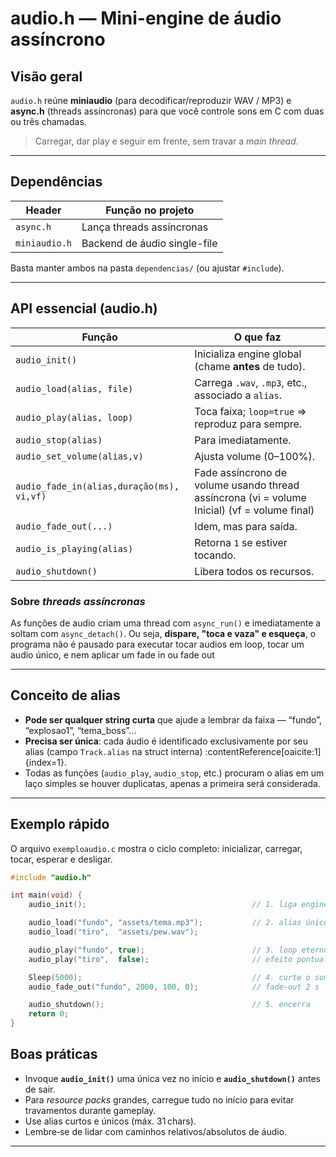 # audio.h — Mini-engine de áudio assíncrono

## Visão geral
`audio.h` reúne **miniaudio** (para decodificar/reproduzir WAV / MP3) e **async.h** (threads assíncronas) para que você controle sons em C com duas ou três chamadas.

> Carregar, dar play e seguir em frente, sem travar a _main thread_.

---

## Dependências

| Header            | Função no projeto |
|-------------------|-------------------|
| `async.h`         | Lança threads assíncronas  |
| `miniaudio.h`     | Backend de áudio single-file |

Basta manter ambos na pasta `dependencias/` (ou ajustar `#include`).

---

## API essencial (audio.h)

| Função                      | O que faz                                              |
| --------------------------- | ------------------------------------------------------ |
| `audio_init()`              | Inicializa engine global (chame **antes** de tudo).    |
| `audio_load(alias, file)`   | Carrega `.wav`, `.mp3`, etc., associado a `alias`.     |
| `audio_play(alias, loop)`   | Toca faixa; `loop=true` => reproduz para sempre.       |
| `audio_stop(alias)`         | Para imediatamente.                                    |
| `audio_set_volume(alias,v)` | Ajusta volume (0–100%).                                |
| `audio_fade_in(alias,duração(ms), vi,vf)`        | Fade assíncrono de volume usando thread assíncrona (vi = volume Inicial) (vf = volume final)|
| `audio_fade_out(...)`       | Idem, mas para saída.                                  |
| `audio_is_playing(alias)`   | Retorna `1` se estiver tocando.                        |
| `audio_shutdown()`          | Libera todos os recursos.                              |

### Sobre *threads assíncronas*

As funções de audio criam uma thread com `async_run()` e imediatamente a soltam com `async_detach()`. Ou seja, **dispare, "toca e vaza" e esqueça**, o programa não é pausado para executar tocar audios em loop, tocar um audio único, e nem aplicar um fade in ou fade out

---

## Conceito de **alias**

* **Pode ser qualquer string curta** que ajude a lembrar da faixa — “fundo”, “explosao1”, “tema_boss”…  
* **Precisa ser única**: cada áudio é identificado exclusivamente por seu alias (campo `Track.alias` na struct interna) :contentReference[oaicite:1]{index=1}.  
* Todas as funções (`audio_play`, `audio_stop`, etc.) procuram o alias em um laço simples se houver duplicatas, apenas a primeira será considerada.

---

## Exemplo rápido

O arquivo `exemploaudio.c` mostra o ciclo completo: inicializar, carregar, tocar, esperar e desligar.

```c
#include "audio.h"

int main(void) {
    audio_init();                                     // 1. liga engine

    audio_load("fundo", "assets/tema.mp3");           // 2. alias único
    audio_load("tiro",  "assets/pew.wav");

    audio_play("fundo", true);                        // 3. loop eterno
    audio_play("tiro",  false);                       // efeito pontual

    Sleep(5000);                                      // 4. curte o som
    audio_fade_out("fundo", 2000, 100, 0);            // fade-out 2 s

    audio_shutdown();                                 // 5. encerra
    return 0;
}
```
## Boas práticas

* Invoque **`audio_init()`** uma única vez no início e **`audio_shutdown()`** antes de sair.
* Para *resource packs* grandes, carregue tudo no início para evitar travamentos durante gameplay.
* Use alias curtos e únicos (máx. 31 chars).
* Lembre‑se de lidar com caminhos relativos/absolutos de áudio.

---